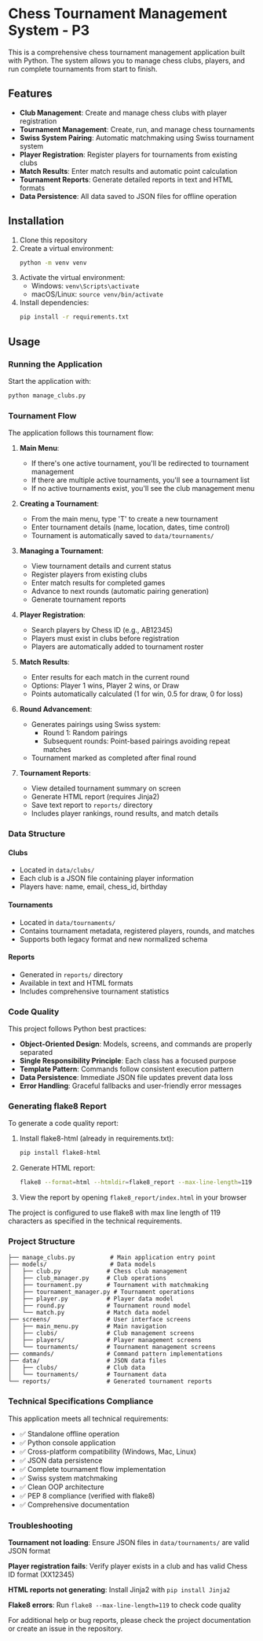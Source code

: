# Chess Tournament Management System - P3

This is a comprehensive chess tournament management application built with Python. The system allows you to manage chess clubs, players, and run complete tournaments from start to finish.

## Features

- **Club Management**: Create and manage chess clubs with player registration
- **Tournament Management**: Create, run, and manage chess tournaments
- **Swiss System Pairing**: Automatic matchmaking using Swiss tournament system
- **Player Registration**: Register players for tournaments from existing clubs
- **Match Results**: Enter match results and automatic point calculation
- **Tournament Reports**: Generate detailed reports in text and HTML formats
- **Data Persistence**: All data saved to JSON files for offline operation

## Installation

1. Clone this repository
2. Create a virtual environment:
   ```bash
   python -m venv venv
   ```
3. Activate the virtual environment:
   - Windows: `venv\Scripts\activate`
   - macOS/Linux: `source venv/bin/activate`
4. Install dependencies:
   ```bash
   pip install -r requirements.txt
   ```

## Usage

### Running the Application

Start the application with:
```bash
python manage_clubs.py
```

### Tournament Flow

The application follows this tournament flow:

1. **Main Menu**: 
   - If there's one active tournament, you'll be redirected to tournament management
   - If there are multiple active tournaments, you'll see a tournament list
   - If no active tournaments exist, you'll see the club management menu

2. **Creating a Tournament**:
   - From the main menu, type 'T' to create a new tournament
   - Enter tournament details (name, location, dates, time control)
   - Tournament is automatically saved to `data/tournaments/`

3. **Managing a Tournament**:
   - View tournament details and current status
   - Register players from existing clubs
   - Enter match results for completed games
   - Advance to next rounds (automatic pairing generation)
   - Generate tournament reports

4. **Player Registration**:
   - Search players by Chess ID (e.g., AB12345)
   - Players must exist in clubs before registration
   - Players are automatically added to tournament roster

5. **Match Results**:
   - Enter results for each match in the current round
   - Options: Player 1 wins, Player 2 wins, or Draw
   - Points automatically calculated (1 for win, 0.5 for draw, 0 for loss)

6. **Round Advancement**:
   - Generates pairings using Swiss system:
     - Round 1: Random pairings
     - Subsequent rounds: Point-based pairings avoiding repeat matches
   - Tournament marked as completed after final round

7. **Tournament Reports**:
   - View detailed tournament summary on screen
   - Generate HTML report (requires Jinja2)
   - Save text report to `reports/` directory
   - Includes player rankings, round results, and match details

### Data Structure

#### Clubs
- Located in `data/clubs/`
- Each club is a JSON file containing player information
- Players have: name, email, chess_id, birthday

#### Tournaments
- Located in `data/tournaments/`
- Contains tournament metadata, registered players, rounds, and matches
- Supports both legacy format and new normalized schema

#### Reports
- Generated in `reports/` directory
- Available in text and HTML formats
- Includes comprehensive tournament statistics

### Code Quality

This project follows Python best practices:

- **Object-Oriented Design**: Models, screens, and commands are properly separated
- **Single Responsibility Principle**: Each class has a focused purpose  
- **Template Pattern**: Commands follow consistent execution pattern
- **Data Persistence**: Immediate JSON file updates prevent data loss
- **Error Handling**: Graceful fallbacks and user-friendly error messages

### Generating flake8 Report

To generate a code quality report:

1. Install flake8-html (already in requirements.txt):
   ```bash
   pip install flake8-html
   ```

2. Generate HTML report:
   ```bash
   flake8 --format=html --htmldir=flake8_report --max-line-length=119
   ```

3. View the report by opening `flake8_report/index.html` in your browser

The project is configured to use flake8 with max line length of 119 characters as specified in the technical requirements.

### Project Structure

```
├── manage_clubs.py          # Main application entry point
├── models/                  # Data models
│   ├── club.py             # Chess club management
│   ├── club_manager.py     # Club operations
│   ├── tournament.py       # Tournament with matchmaking
│   ├── tournament_manager.py # Tournament operations
│   ├── player.py           # Player data model
│   ├── round.py            # Tournament round model
│   └── match.py            # Match data model
├── screens/                # User interface screens
│   ├── main_menu.py        # Main navigation
│   ├── clubs/              # Club management screens
│   ├── players/            # Player management screens
│   └── tournaments/        # Tournament management screens
├── commands/               # Command pattern implementations
├── data/                   # JSON data files
│   ├── clubs/              # Club data
│   └── tournaments/        # Tournament data
└── reports/                # Generated tournament reports
```

### Technical Specifications Compliance

This application meets all technical requirements:

- ✅ Standalone offline operation
- ✅ Python console application
- ✅ Cross-platform compatibility (Windows, Mac, Linux)
- ✅ JSON data persistence
- ✅ Complete tournament flow implementation
- ✅ Swiss system matchmaking
- ✅ Clean OOP architecture
- ✅ PEP 8 compliance (verified with flake8)
- ✅ Comprehensive documentation

### Troubleshooting

**Tournament not loading**: Ensure JSON files in `data/tournaments/` are valid JSON format

**Player registration fails**: Verify player exists in a club and has valid Chess ID format (XX12345)

**HTML reports not generating**: Install Jinja2 with `pip install Jinja2`

**Flake8 errors**: Run `flake8 --max-line-length=119` to check code quality

For additional help or bug reports, please check the project documentation or create an issue in the repository.